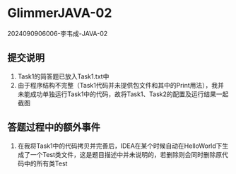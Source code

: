 # GlimmerJAVA-02
2024090906006-李韦成-JAVA-02
## 提交说明
1. Task1的简答题已放入Task1.txt中
2. 由于程序结构不完整（Task1代码并未提供包文件和其中的Print用法），我并未能成功单独运行Task1中的代码，故将Task1、Task2的配置及运行结果一起截图
## 答题过程中的额外事件
1. 在我将Task1中的代码拷贝并完善后，IDEA在某个时候自动在HelloWorld下生成了一个Test类文件，这是题目描述中并未说明的，若删除则会同时删除原代码中的所有类Test
